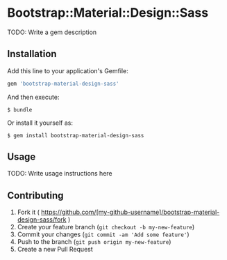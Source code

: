 # Bootstrap::Material::Design::Sass

TODO: Write a gem description

## Installation

Add this line to your application's Gemfile:

```ruby
gem 'bootstrap-material-design-sass'
```

And then execute:

    $ bundle

Or install it yourself as:

    $ gem install bootstrap-material-design-sass

## Usage

TODO: Write usage instructions here

## Contributing

1. Fork it ( https://github.com/[my-github-username]/bootstrap-material-design-sass/fork )
2. Create your feature branch (`git checkout -b my-new-feature`)
3. Commit your changes (`git commit -am 'Add some feature'`)
4. Push to the branch (`git push origin my-new-feature`)
5. Create a new Pull Request
